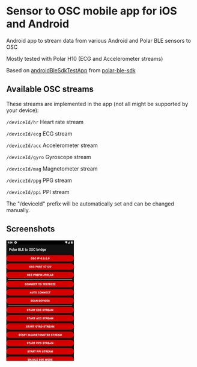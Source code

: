 # Sensor to OSC mobile app for iOS and Android

Android app to stream data from various Android and Polar BLE sensors to OSC

Mostly tested with Polar H10 (ECG and Accelerometer streams)

Based on [androidBleSdkTestApp](https://github.com/polarofficial/polar-ble-sdk/tree/master/examples/example-android/androidBleSdkTestApp) from [polar-ble-sdk](https://github.com/polarofficial/polar-ble-sdk)

## Available OSC streams

These streams are implemented in the app (not all might be supported by your device):

`/deviceId/hr` Heart rate stream

`/deviceId/ecg` ECG stream

`/deviceId/acc` Accelerometer stream

`/deviceId/gyro` Gyroscope stream

`/deviceId/mag` Magnetometer stream

`/deviceId/ppg` PPG stream

`/deviceId/ppi` PPI stream

The "/deviceId" prefix will be automatically set and can be changed manually.

## Screenshots

![Screenshot](/screenshot1.png)
